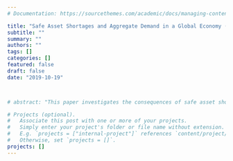 ```yaml
---
# Documentation: https://sourcethemes.com/academic/docs/managing-content/

title: "Safe Asset Shortages and Aggregate Demand in a Global Economy (with Fernando Mendo)"
subtitle: ""
summary: ""
authors: ""
tags: []
categories: []
featured: false
draft: false
date: "2019-10-19"



# abstract: "This paper investigates the consequences of safe asset shortages for aggregate economic activity in a global economy. We build a model with two countries (Home and Foreign) and emphasize two dimensions of heterogeneity: Home has (i) more developed financial markets and (ii) a smaller share of risk-averse agents compared to Foreign. Safe asset demand by Foreign causes a safety trap, i.e. a liquidity trap in the market for safe assets, which depresses output in both countries. Safe public debt provision expands economic activity in both countries, but the associated tax distortions are borne only by the issuing country. This externality results in the under-provision of safe public debt from a global point of view. Restricting international capital flows allows Home to avoid the safety trap but increases the interest rate paid on its debt and reduces the net interest income on its asset position. "

# Projects (optional).
#   Associate this post with one or more of your projects.
#   Simply enter your project's folder or file name without extension.
#   E.g. `projects = ["internal-project"]` references `content/project/deep-learning/index.md`.
#   Otherwise, set `projects = []`.
projects: []
---
```



